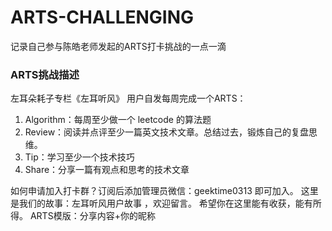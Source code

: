# ARTS-CHALLENGING
记录自己参与陈皓老师发起的ARTS打卡挑战的一点一滴


### ARTS挑战描述

左耳朵耗子专栏《左耳听风》 用户自发每周完成一个ARTS：

1. Algorithm：每周至少做一个 leetcode 的算法题
2. Review：阅读并点评至少一篇英文技术文章。总结过去，锻炼自己的复盘思维。
3. Tip：学习至少一个技术技巧
4. Share：分享一篇有观点和思考的技术文章

如何申请加入打卡群？订阅后添加管理员微信：geektime0313 即可加入。
这里是我们的故事：左耳听风用户故事 ，欢迎留言。
希望你在这里能有收获，能有所得。
ARTS模版：分享内容+你的昵称

